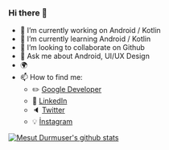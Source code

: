 ### Hi there 👋

- 🔭 I’m currently working on Android / Kotlin
- 🌱 I’m currently learning Android / Kotlin
- 👯 I’m looking to collaborate on Github
- 💬 Ask me about  Android, UI/UX Design
- :earth_africa:
- 📫 How to find me: 
  - :pencil2: [Google Developer](https://g.dev/mesut/)
  - :office: [LinkedIn](https://www.linkedin.com/in/mesutdurmuser/)
  - :speaker: [Twitter](https://twitter.com/AndroidMesut)
  - :bulb: [İnstagram](https://www.instagram.com/mesudurmuser/)


[![Mesut Durmuser's github stats](https://github-readme-stats.vercel.app/api?username=mesutdurmuser&count_private=true&show_icons=true&theme=radical&hide_rank=false)](https://github.com/anuraghazra/github-readme-stats)
